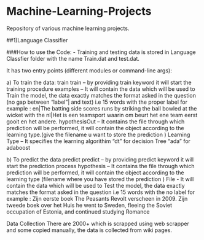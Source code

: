 # Machine-Learning-Projects
 Repository of various machine learning projects.
 
 ##1)Language Classifier

###How to use the Code: -
Training and testing data is stored in Language Classfier folder with the name Train.dat and test.dat.

It has two entry points (different modules or command-line args):

a) To train the data:
train <examples> <hypothesisOut> <learning-type>
train – by providing train keyword it will start the training procedure
examples – It will contain the data which will be used to Train the model, the data exactly matches the format asked in the question (no gap between “label”| and text) i.e 15 words with the proper label for example : en|The batting side scores runs by striking the ball bowled at the wicket with the nl|Het is een teamsport waarin om beurt het ene team eerst gooit en het andere.
hypothesisOut – It contains the file through which prediction will be performed, it will contain the object
according to the learning type.(give the filename u want to store the prediction )
Learning Type – It specifies the learning algorithim “dt” for decision Tree “ada” for adaboost
 
b) To predict the data
predict <hypothesis> <file>
predict – by providing predict keyword it will start the prediction process
hypothesis – It contains the file through which prediction will be performed, it will contain the object
according to the learning type (filename where you have stored the prediction )
File - It will contain the data which will be used to Test the model, the data exactly matches the format asked in the question i.e 15 words with the no label for example : Zijn eerste boek The Peasants Revolt verscheen in 2009. Zijn tweede boek over het Huis he went to Sweden, fleeing the Soviet occupation of Estonia, and continued studying Romance
 
Data Collection
There are 2000+ which is scrapped using web scrapper and some copied manually, the data is collected from wiki pages.

